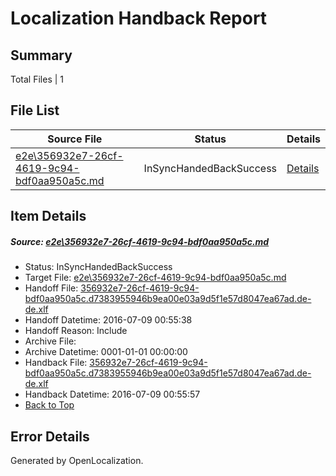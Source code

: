 # <a name='report-top'></a> Localization Handback Report

## Summary
 Total Files | 1

## File List
 Source File | Status | Details 
 ----------- | ------ | ------- 
 [e2e\356932e7-26cf-4619-9c94-bdf0aa950a5c.md](https://github.com/OpenLocalizationTestOrg/oltest/blob/9da62c81444725a8d9d787fd1afcf347f36ca260/e2e/356932e7-26cf-4619-9c94-bdf0aa950a5c.md) | InSyncHandedBackSuccess | [Details](#90adc86c5de577066c05dc54c6608059a8e217b11)

## Item Details
##### <a name='90adc86c5de577066c05dc54c6608059a8e217b11'></a> Source: [e2e\356932e7-26cf-4619-9c94-bdf0aa950a5c.md](https://github.com/OpenLocalizationTestOrg/oltest/blob/9da62c81444725a8d9d787fd1afcf347f36ca260/e2e/356932e7-26cf-4619-9c94-bdf0aa950a5c.md)
* Status: InSyncHandedBackSuccess
* Target File: [e2e\356932e7-26cf-4619-9c94-bdf0aa950a5c.md](https://github.com/OpenLocalizationTestOrg/oltest-dede-fly/blob/9bf73964fe6e5cd6f1a73c34089f0d5b01f1be89/e2e/356932e7-26cf-4619-9c94-bdf0aa950a5c.md)
* Handoff File: [356932e7-26cf-4619-9c94-bdf0aa950a5c.d7383955946b9ea00e03a9d5f1e57d8047ea67ad.de-de.xlf](https://github.com/OpenLocalizationTestOrg/olhandoff-e2e/blob/5f001733babdbb4cad388cf001505e2e4331acbb/ol-handoff/OpenLocalizationTestOrg/oltest-dede-fly/ci/ht/356932e7-26cf-4619-9c94-bdf0aa950a5c.d7383955946b9ea00e03a9d5f1e57d8047ea67ad.de-de.xlf)
* Handoff Datetime: 2016-07-09 00:55:38
* Handoff Reason: Include
* Archive File: 
* Archive Datetime: 0001-01-01 00:00:00
* Handback File: [356932e7-26cf-4619-9c94-bdf0aa950a5c.d7383955946b9ea00e03a9d5f1e57d8047ea67ad.de-de.xlf](https://github.com/OpenLocalizationTestOrg/olhandback-e2e/blob/f08b5c7edb864dc274fc4924203d2a2c6761c07e/ol-handback/OpenLocalizationTestOrg/oltest-dede-fly/ci/ht/356932e7-26cf-4619-9c94-bdf0aa950a5c.d7383955946b9ea00e03a9d5f1e57d8047ea67ad.de-de.xlf)
* Handback Datetime: 2016-07-09 00:55:57
* [Back to Top](#report-top)


## Error Details

Generated by OpenLocalization.
